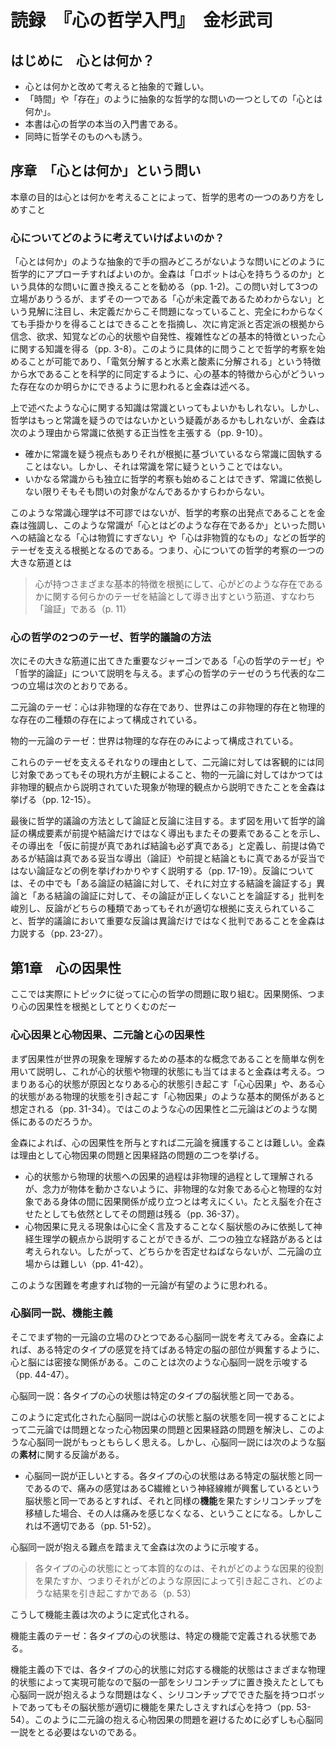 # 読録　『心の哲学入門』　金杉武司



## はじめに　心とは何か？

- 心とは何かと改めて考えると抽象的で難しい。
- 「時間」や「存在」のように抽象的な哲学的な問いの一つとしての「心とは何か」。
- 本書は心の哲学の本当の入門書である。
- 同時に哲学そのものへも誘う。

## 序章　「心とは何か」という問い

本章の目的は心とは何かを考えることによって、哲学的思考の一つのあり方をしめすこと



### 心についてどのように考えていけばよいのか？

「心とは何か」のような抽象的で手の掴みどころがないような問いにどのように哲学的にアプローチすればよいのか。金森は「ロボットは心を持ちうるのか」という具体的な問いに置き換えることを勧める（pp. 1-2)。この問い対して3つの立場がありうるが、まずその一つである「心が未定義であるためわからない」という見解に注目し、未定義だからこそ問題になっていること、完全にわからなくても手掛かりを得ることはできることを指摘し、次に肯定派と否定派の根拠から信念、欲求、知覚などの心的状態や自発性、複雑性などの基本的特徴といった心に関する知識を得る（pp. 3-8）。このように具体的に問うことで哲学的考察を始めることが可能であり、「電気分解すると水素と酸素に分解される」という特徴から水であることを科学的に同定するように、心の基本的特徴から心がどういった存在なのか明らかにできるように思われると金森は述べる。



上で述べたような心に関する知識は常識といってもよいかもしれない。しかし、哲学はもっと常識を疑うのではないかという疑義があるかもしれないが、金森は次のよう理由から常識に依拠する正当性を主張する（pp. 9-10）。

- 確かに常識を疑う視点もありそれが根拠に基づいているなら常識に固執することはない。しかし、それは常識を常に疑うということではない。
- いかなる常識からも独立に哲学的考察も始めることはできず、常識に依拠しない限りそもそも問いの対象がなんであるかすらわからない。

このような常識心理学は不可謬ではないが、哲学的考察の出発点であることを金森は強調し、このような常識が「心とはどのような存在であるか」といった問いへの結論となる「心は物質にすぎない」や「心は非物質的なもの」などの哲学的テーゼを支える根拠となるのである。つまり、心についての哲学的考察の一つの大きな筋道とは

> 心が持つさまざまな基本的特徴を根拠にして、心がどのような存在であるかに関する何らかのテーゼを結論として導き出すという筋道、すなわち「論証」である（p. 11）



### 心の哲学の2つのテーゼ、哲学的議論の方法

次にその大きな筋道に出てきた重要なジャーゴンである「心の哲学のテーゼ」や「哲学的論証」について説明を与える。まず心の哲学のテーゼのうち代表的な二つの立場は次のとおりである。

二元論のテーゼ：心は非物理的な存在であり、世界はこの非物理的存在と物理的な存在の二種類の存在によって構成されている。

物的一元論のテーゼ：世界は物理的な存在のみによって構成されている。

これらのテーゼを支えるそれなりの理由として、二元論に対しては客観的には同じ対象であってもその現れ方が主観によること、物的一元論に対してはかつては非物理的観点から説明されていた現象が物理的観点から説明できたことを金森は挙げる（pp. 12-15）。

最後に哲学的議論の方法として論証と反論に注目する。まず図を用いて哲学的論証の構成要素が前提や結論だけではなく導出もまたその要素であることを示し、その導出を「仮に前提が真であれば結論も必ず真である」と定義し、前提は偽であるが結論は真である妥当な導出（論証）や前提と結論ともに真であるが妥当ではない論証などの例を挙げわかりやすく説明する（pp. 17-19）。反論については、その中でも「ある論証の結論に対して、それに対立する結論を論証する」異論と「ある結論の論証に対して、その論証が正しくないことを論証する」批判を峻別し、反論がどちらの種類であってもそれが適切な根拠に支えられていること、哲学的議論において重要な反論は異論だけではなく批判であることを金森は力説する（pp. 23-27）。



## 第1章　心の因果性

ここでは実際にトピックに従ってに心の哲学の問題に取り組む。因果関係、つまり心の因果性を根拠としてとりくむのだー



### 心心因果と心物因果、二元論と心の因果性

まず因果性が世界の現象を理解するための基本的な概念であることを簡単な例を用いて説明し、これが心的状態や物理的状態にも当てはまると金森は考える。つまりある心的状態が原因となりある心的状態引き起こす「心心因果」や、ある心的状態がある物理的状態を引き起こす「心物因果」のような基本的関係があると想定される（pp. 31-34）。ではこのような心の因果性と二元論はどのような関係にあるのだろうか。

金森によれば、心の因果性を所与とすれば二元論を擁護することは難しい。金森は理由として心物因果の問題と因果経路の問題の二つを挙げる。

- 心的状態から物理的状態への因果的過程は非物理的過程として理解されるが、念力が物体を動かさないように、非物理的な対象である心と物理的な対象である身体の間に因果関係が成り立つとは考えにくい。たとえ脳を介在させたとしても依然としてその問題は残る（pp. 36-37）。
- 心物因果に見える現象は心に全く言及することなく脳状態のみに依拠して神経生理学の観点から説明することができるが、二つの独立な経路があるとは考えられない。したがって、どちらかを否定せねばならないが、二元論の立場からは難しい（pp. 41-42）。

このような困難を考慮すれば物的一元論が有望のように思われる。



### 心脳同一説、機能主義

そこでまず物的一元論の立場のひとつである心脳同一説を考えてみる。金森によれば、ある特定のタイプの感覚を持てばある特定の脳の部位が興奮するように、心と脳には密接な関係がある。このことは次のような心脳同一説を示唆する（pp. 44-47）。

心脳同一説：各タイプの心の状態は特定のタイプの脳状態と同一である。

このように定式化された心脳同一説は心の状態と脳の状態を同一視することによって二元論では問題となった心物因果の問題と因果経路の問題を解決し、このような心脳同一説がもっともらしく思える。しかし、心脳同一説には次のような脳の**素材**に関する反論がある。

- 心脳同一説が正しいとする。各タイプの心の状態はある特定の脳状態と同一であるので、痛みの感覚はあるC繊維という神経線維が興奮しているという脳状態と同一であるとすれば、それと同様の**機能**を果たすシリコンチップを移植した場合、その人は痛みを感じなくなる、ということになる。しかしこれは不適切である（pp. 51-52）。

心脳同一説が抱える難点を踏まえて金森は次のように示唆する。

> 各タイプの心の状態にとって本質的なのは、それがどのような因果的役割を果たすか、つまりそれがどのような原因によって引き起こされ、どのような結果を引き起こすかである（p. 53）

こうして機能主義は次のように定式化される。

機能主義のテーゼ：各タイプの心の状態は、特定の機能で定義される状態である。

機能主義の下では、各タイプの心的状態に対応する機能的状態はさまざまな物理的状態によって実現可能なので脳の一部をシリコンチップに置き換えたとしても心脳同一説が抱えるような問題はなく、シリコンチップでできた脳を持つロボットであってもその脳状態が適切に機能を果たしさえすれば心を持つ（pp. 53-54）。このように二元論の抱える心物因果の問題を避けるために必ずしも心脳同一説をとる必要はないのである。


